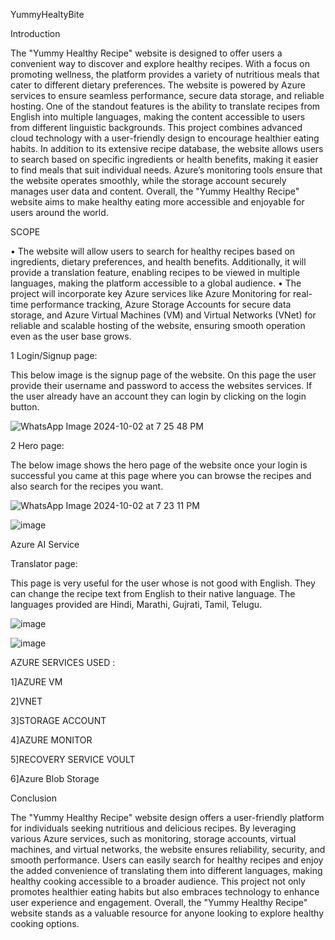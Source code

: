 YummyHealtyBite

Introduction

The "Yummy Healthy Recipe" website is designed to offer users a 
convenient way to discover and explore healthy recipes. With a focus 
on promoting wellness, the platform provides a variety of nutritious 
meals that cater to different dietary preferences. The website is powered 
by Azure services to ensure seamless performance, secure data storage, 
and reliable hosting. One of the standout features is the ability to 
translate recipes from English into multiple languages, making the 
content accessible to users from different linguistic backgrounds. This 
project combines advanced cloud technology with a user-friendly 
design to encourage healthier eating habits. In addition to its extensive 
recipe database, the website allows users to search based on specific 
ingredients or health benefits, making it easier to find meals that suit 
individual needs. Azure’s monitoring tools ensure that the website 
operates smoothly, while the storage account securely manages user 
data and content. Overall, the "Yummy Healthy Recipe" website aims 
to make healthy eating more accessible and enjoyable for users around 
the world.

 SCOPE 
 
• The website will allow users to search for healthy recipes based 
on ingredients, dietary preferences, and health benefits. 
Additionally, it will provide a translation feature, enabling recipes 
to be viewed in multiple languages, making the platform 
accessible to a global audience. 
• The project will incorporate key Azure services like Azure 
Monitoring for real-time performance tracking, Azure Storage 
Accounts for secure data storage, and Azure Virtual Machines 
(VM) and Virtual Networks (VNet) for reliable and scalable 
hosting of the website, ensuring smooth operation even as the user 
base grows.

1 Login/Signup page: 

This below image is the signup page of the website. On this page the 
user provide their username and password to access the websites 
services. If the user already have an account they can login by clicking 
on the login button.

![WhatsApp Image 2024-10-02 at 7 25 48 PM](https://github.com/user-attachments/assets/a427df94-8120-41b3-bd91-e446ff43a71c)

2 Hero page:

The below image shows the hero page of the website once your login 
is successful you came at this page where you can browse the recipes 
and also search for the recipes you want. 

![WhatsApp Image 2024-10-02 at 7 23 11 PM](https://github.com/user-attachments/assets/c332fab8-273a-477b-bf96-00ebad25d4f5)

![image](https://github.com/user-attachments/assets/bad1f065-c69a-4818-83aa-c8813e04f7b8)

Azure AI Service 

 Translator page: 
 
This page is very useful for the user whose is not good with English. 
They can change the recipe text from English to their native language. 
The languages provided are Hindi, Marathi, Gujrati, Tamil, Telugu.

![image](https://github.com/user-attachments/assets/ea2d4b2b-03cc-487c-b631-548fba9a4a49)

![image](https://github.com/user-attachments/assets/91b8142b-9cad-47a6-a386-561f1f4d65e4)

 AZURE SERVICES USED : 
 
 1]AZURE VM
 
 2]VNET
 
 3]STORAGE ACCOUNT
 
 4]AZURE MONITOR
 
 5]RECOVERY SERVICE VOULT
 
 6]Azure Blob Storage

 Conclusion

The "Yummy Healthy Recipe" website design offers a user-friendly 
platform for individuals seeking nutritious and delicious recipes. By 
leveraging various Azure services, such as monitoring, storage 
accounts, virtual machines, and virtual networks, the website ensures 
reliability, security, and smooth performance. Users can easily search 
for healthy recipes and enjoy the added convenience of translating them 
into different languages, making healthy cooking accessible to a 
broader audience. This project not only promotes healthier eating habits 
but also embraces technology to enhance user experience and 
engagement. Overall, the "Yummy Healthy Recipe" website stands as 
a valuable resource for anyone looking to explore healthy cooking 
options.
